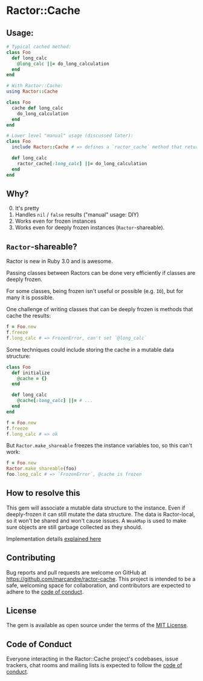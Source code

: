 # Ractor::Cache

## Usage:

```ruby
# Typical cached method:
class Foo
  def long_calc
    @long_calc ||= do_long_calculation
  end
end

# With Ractor::Cache:
using Ractor::Cache

class Foo
  cache def long_calc
    do_long_calculation
  end
end

# Lower level "manual" usage (discussed later):
class Foo
  include Ractor::Cache # => defines a `ractor_cache` method that returns a hash

  def long_calc
    ractor_cache[:long_calc] ||= do_long_calculation
  end
end
```

## Why?

0) It's pretty
1) Handles `nil` / `false` results ("manual" usage: DIY)
2) Works even for frozen instances
3) Works even for deeply frozen instances (`Ractor`-shareable).

## `Ractor`-shareable?

Ractor is new in Ruby 3.0 and is awesome.

Passing classes between Ractors can be done very efficiently if classes are deeply frozen.

For some classes, being frozen isn't useful or possible (e.g. `IO`), but for many it is possible.

One challenge of writing classes that can be deeply frozen is methods that cache the results:

```ruby
f = Foo.new
f.freeze
f.long_calc # => FrozenError, can't set `@long_calc`
```

Some techniques could include storing the cache in a mutable data structure:

```ruby
class Foo
  def initialize
    @cache = {}
  end

  def long_calc
    @cache[:long_calc] ||= # ...
  end
end

f = Foo.new
f.freeze
f.long_calc # => ok
```

But `Ractor.make_shareable` freezes the instance variables too, so this can't work:

```ruby
f = Foo.new
Ractor.make_shareable(foo)
foo.long_calc # => `FrozenError`, @cache is frozen
```

## How to resolve this

This gem will associate a mutable data structure to the instance. Even if deeply-frozen it can still mutate the data structure. The data is Ractor-local, so it won't be shared and won't cause issues. A `WeakMap` is used to make sure objects are still garbage collected as they should.

Implementation details [explained here](hacker_guide.md)

## Contributing

Bug reports and pull requests are welcome on GitHub at https://github.com/marcandre/ractor-cache. This project is intended to be a safe, welcoming space for collaboration, and contributors are expected to adhere to the [code of conduct](https://github.com/marcandre/ractor-cache/blob/master/CODE_OF_CONDUCT.md).

## License

The gem is available as open source under the terms of the [MIT License](https://opensource.org/licenses/MIT).

## Code of Conduct

Everyone interacting in the Ractor::Cache project's codebases, issue trackers, chat rooms and mailing lists is expected to follow the [code of conduct](https://github.com/marcandre/ractor-cache/blob/master/CODE_OF_CONDUCT.md).
